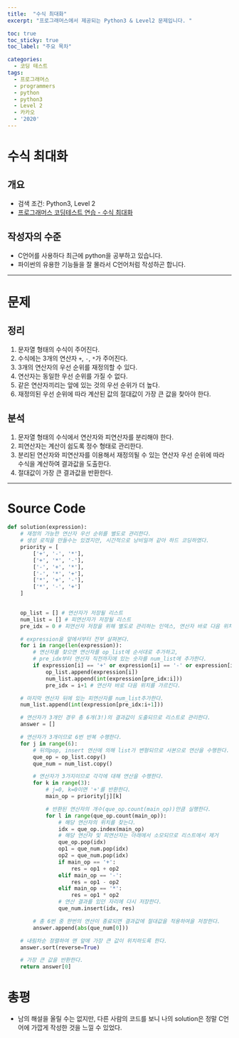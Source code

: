 ```yaml
---
title:  "수식 최대화"
excerpt: "프로그래머스에서 제공되는 Python3 & Level2 문제입니다. "

toc: true
toc_sticky: true
toc_label: "주요 목차"

categories:
  - 코딩 테스트
tags:
  - 프로그래머스
  - programmers
  - python
  - python3
  - Level 2
  - 카카오
  - '2020'
---
```


# 수식 최대화

## 개요
* 검색 조건: Python3, Level 2
* [프로그래머스 코딩테스트 연습 - 수식 최대화](https://programmers.co.kr/learn/courses/30/lessons/67257?language=python3)

## 작성자의 수준
- C언어를 사용하다 최근에 python을 공부하고 있습니다.
- 파이썬의 유용한 기능들을 잘 몰라서 C언어처럼 작성하곤 합니다.
---   
# 문제
## 정리
1. 문자열 형태의 수식이 주어진다.
2. 수식에는 3개의 연산자 `+`, `-`, `*`가 주어진다.
3. 3개의 연산자의 우선 순위를 재정의할 수 있다.
4. 연산자는 동일한 우선 순위를 가질 수 없다.
5. 같은 연산자끼리는 앞에 있는 것의 우선 순위가 더 높다.
6. 재정의된 우선 순위에 따라 계산된 값의 절대값이 가장 큰 값을 찾아야 한다.

## 분석
1. 문자열 형태의 수식에서 연산자와 피연산자를 분리해야 한다.
2. 피연산자는 계산이 쉽도록 정수 형태로 관리한다.
3. 분리된 연산자와 피연산자를 이용해서 재정의될 수 있는 연산자 우선 순위에 따라 수식을 계산하여 결과값을 도출한다.
4. 절대값이 가장 큰 결과값을 반환한다.

---
# Source Code

```python
def solution(expression):
    # 재정의 가능한 연산자 우선 순위를 별도로 관리한다.
    # 생성 로직을 만들수는 있겠지만, 시간적으로 낭비일꺼 같아 하드 코딩하였다.
    priority = [
        ['+', '-', '*'],
        ['+', '*', '-'],
        ['-', '+', '*'],
        ['-', '*', '+'],
        ['*', '+', '-'],
        ['*', '-', '+']
    ]
	

    op_list = [] # 연산자가 저장될 리스트
    num_list = [] # 피연산자가 저장될 리스트
    pre_idx = 0 # 피연산자 저장을 위해 별도로 관리하는 인덱스, 연산자 바로 다음 위치를 가르킨다.

    # expression을 앞에서부터 전부 살펴본다.
    for i in range(len(expression)):
        # 연산자를 찾으면 연산자를 op_list에 순서대로 추가하고,
        # pre_idx부터 연산자 직전까지에 있는 숫자를 num_list에 추가한다.
        if expression[i] == '+' or expression[i] == '-' or expression[i] == '*':
            op_list.append(expression[i])
            num_list.append(int(expression[pre_idx:i]))						
            pre_idx = i+1 # 연산자 바로 다음 위치를 가르킨다.

    # 마지막 연산자 뒤에 있는 피연산자를 num_list추가한다.
    num_list.append(int(expression[pre_idx:i+1]))

    # 연산자가 3개인 경우 총 6개(3!)의 결과값이 도출되므로 리스트로 관리한다.
    answer = []

    # 연산자가 3개이므로 6번 반복 수행한다.
    for j in range(6):
        # 뒤의pop, insert 연산에 의해 list가 변형되므로 사본으로 연산을 수행한다.
        que_op = op_list.copy()
        que_num = num_list.copy()

        # 연산자가 3가지이므로 각각에 대해 연산을 수행한다.
        for k in range(3):
            # j=0, k=0이면 '+'를 반환한다.
            main_op = priority[j][k]

            # 반환된 연산자의 개수(que_op.count(main_op))만큼 실행한다.
            for l in range(que_op.count(main_op)):
                # 해당 연산자의 위치를 찾는다.
                idx = que_op.index(main_op)
                # 해당 연산자 및 피연산자는 아래에서 소모되므로 리스트에서 제거
                que_op.pop(idx)
                op1 = que_num.pop(idx)
                op2 = que_num.pop(idx)
                if main_op == '+':
                    res = op1 + op2
                elif main_op == '-':
                    res = op1 - op2
                elif main_op == '*':
                    res = op1 * op2
                # 연산 결과를 있던 자리에 다시 저장한다.
                que_num.insert(idx, res)

        # 총 6번 중 한번의 연산이 종료되면 결과값에 절대값을 적용하여을 저장한다. 
        answer.append(abs(que_num[0]))

    # 내림차순 정렬하여 맨 앞에 가장 큰 값이 위치하도록 한다.
    answer.sort(reverse=True)

    # 가장 큰 값을 반환한다.
    return answer[0]
```

# 총평

* 남의 해설을 올릴 수는 없지만, 다른 사람의 코드를 보니 나의 solution은 정말 C언어에 가깝게 작성한 것을 느낄 수 있었다.